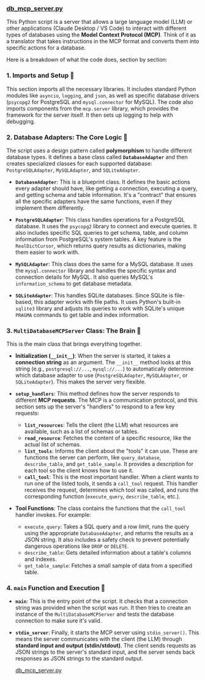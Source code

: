 ### [db_mcp_server.py](https://github.com/joybindroo/pyMCP/blob/main/db_mcp_server.py)

This Python script is a server that allows a large language model (LLM) or other applications (Claude Desktop / VS Code) to interact with different types of databases using the **Model Context Protocol (MCP)**. Think of it as a translator that takes instructions in the MCP format and converts them into specific actions for a database.

Here is a breakdown of what the code does, section by section:

### 1. Imports and Setup 🧱
This section imports all the necessary libraries. It includes standard Python modules like `asyncio`, `logging`, and `json`, as well as specific database drivers (`psycopg2` for PostgreSQL and `mysql.connector` for MySQL). The code also imports components from the `mcp.server` library, which provides the framework for the server itself. It then sets up logging to help with debugging.

### 2. Database Adapters: The Core Logic 🧩

The script uses a design pattern called **polymorphism** to handle different database types. It defines a base class called **`DatabaseAdapter`** and then creates specialized classes for each supported database: `PostgreSQLAdapter`, `MySQLAdapter`, and `SQLiteAdapter`.

- **`DatabaseAdapter`**: This is a blueprint class. It defines the basic actions every adapter should have, like getting a connection, executing a query, and getting schema and table information. It's a "contract" that ensures all the specific adapters have the same functions, even if they implement them differently.

- **`PostgreSQLAdapter`**: This class handles operations for a PostgreSQL database. It uses the `psycopg2` library to connect and execute queries. It also includes specific SQL queries to get schema, table, and column information from PostgreSQL's system tables. A key feature is the `RealDictCursor`, which returns query results as dictionaries, making them easier to work with.

- **`MySQLAdapter`**: This class does the same for a MySQL database. It uses the `mysql.connector` library and handles the specific syntax and connection details for MySQL. It also queries MySQL's `information_schema` to get database metadata.

- **`SQLiteAdapter`**: This handles SQLite databases. Since SQLite is file-based, this adapter works with file paths. It uses Python's built-in `sqlite3` library and adjusts its queries to work with SQLite's unique `PRAGMA` commands to get table and index information.

### 3. `MultiDatabaseMCPServer` Class: The Brain 🧠

This is the main class that brings everything together.

- **Initialization (`__init__`)**: When the server is started, it takes a **connection string** as an argument. The `__init__` method looks at this string (e.g., `postgresql://...`, `mysql://...`) to automatically determine which database adapter to use (`PostgreSQLAdapter`, `MySQLAdapter`, or `SQLiteAdapter`). This makes the server very flexible.

- **`setup_handlers`**: This method defines how the server responds to different **MCP requests**. The MCP is a communication protocol, and this section sets up the server's "handlers" to respond to a few key requests:
    - **`list_resources`**: Tells the client (the LLM) what resources are available, such as a list of schemas or tables.
    - **`read_resource`**: Fetches the content of a specific resource, like the actual list of schemas.
    - **`list_tools`**: Informs the client about the "tools" it can use. These are functions the server can perform, like `query_database`, `describe_table`, and `get_table_sample`. It provides a description for each tool so the client knows how to use it.
    - **`call_tool`**: This is the most important handler. When a client wants to run one of the listed tools, it sends a `call_tool` request. This handler receives the request, determines which tool was called, and runs the corresponding function (`execute_query`, `describe_table`, etc.).

- **Tool Functions**: The class contains the functions that the `call_tool` handler invokes. For example:
    - `execute_query`: Takes a SQL query and a row limit, runs the query using the appropriate `DatabaseAdapter`, and returns the results as a JSON string. It also includes a safety check to prevent potentially dangerous operations like `DROP` or `DELETE`.
    - `describe_table`: Gets detailed information about a table's columns and indexes.
    - `get_table_sample`: Fetches a small sample of data from a specified table.

### 4. `main` Function and Execution 🚀

- **`main`**: This is the entry point of the script. It checks that a connection string was provided when the script was run. It then tries to create an instance of the `MultiDatabaseMCPServer` and tests the database connection to make sure it's valid.

- **`stdio_server`**: Finally, it starts the MCP server using `stdio_server()`. This means the server communicates with the client (the LLM) through **standard input and output (stdin/stdout)**. The client sends requests as JSON strings to the server's standard input, and the server sends back responses as JSON strings to the standard output.

    [db_mcp_server.py](https://github.com/joybindroo/pyMCP/blob/main/db_mcp_server.py)
